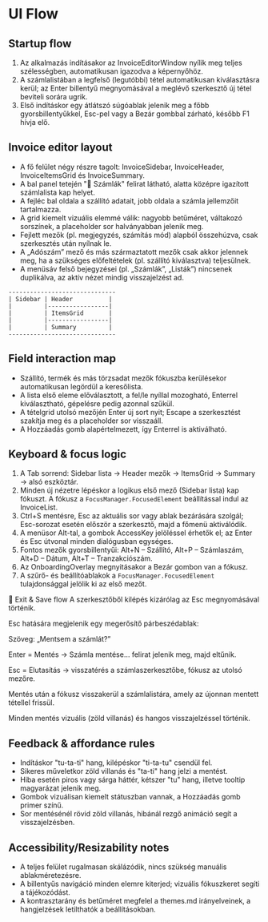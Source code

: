 # UI Flow

## Startup flow

1. Az alkalmazás indításakor az InvoiceEditorWindow nyílik meg teljes szélességben, automatikusan igazodva a képernyőhöz.
2. A számlalistában a legfelső (legutóbbi) tétel automatikusan kiválasztásra kerül; az Enter billentyű megnyomásával a meglévő szerkesztő új tétel beviteli sorára ugrik.
3. Első indításkor egy átlátszó súgóablak jelenik meg a főbb gyorsbillentyűkkel, Esc-pel vagy a Bezár gombbal zárható, később F1 hívja elő.

## Invoice editor layout

* A fő felület négy részre tagolt: InvoiceSidebar, InvoiceHeader, InvoiceItemsGrid és InvoiceSummary.
* A bal panel tetején "📄 Számlák" felirat látható, alatta középre igazított számlalista kap helyet.
* A fejléc bal oldala a szállító adatait, jobb oldala a számla jellemzőit tartalmazza.
* A grid kiemelt vizuális elemmé válik: nagyobb betűméret, váltakozó sorszínek, a placeholder sor halványabban jelenik meg.
* Fejlett mezők (pl. megjegyzés, számítás mód) alapból összehúzva, csak szerkesztés után nyílnak le.
* A „Adószám” mező és más származtatott mezők csak akkor jelennek meg, ha a szükséges előfeltételek (pl. szállító kiválasztva) teljesülnek.
* A menüsáv felső bejegyzései (pl. „Számlák”, „Listák”) nincsenek duplikálva, az aktív nézet mindig visszajelzést ad.

```
------------------------------
| Sidebar | Header          |
|         |-----------------|
|         | ItemsGrid       |
|         |-----------------|
|         | Summary         |
------------------------------
```

## Field interaction map

* Szállító, termék és más törzsadat mezők fókuszba kerülésekor automatikusan legördül a keresőlista.
* A lista első eleme előválasztott, a fel/le nyíllal mozogható, Enterrel kiválasztható, gépelésre pedig azonnal szűkül.
* A tételgrid utolsó mezőjén Enter új sort nyit; Escape a szerkesztést szakítja meg és a placeholder sor visszaáll.
* A Hozzáadás gomb alapértelmezett, így Enterrel is aktiválható.

## Keyboard & focus logic

1. A Tab sorrend: Sidebar lista → Header mezők → ItemsGrid → Summary → alsó eszköztár.
2. Minden új nézetre lépéskor a logikus első mező (Sidebar lista) kap fókuszt. A fókusz a `FocusManager.FocusedElement` beállítással indul az InvoiceList.
3. Ctrl+S mentésre, Esc az aktuális sor vagy ablak bezárására szolgál; Esc-sorozat esetén először a szerkesztő, majd a főmenü aktiválódik.
4. A menüsor Alt-tal, a gombok AccessKey jelöléssel érhetők el; az Enter és Esc útvonal minden dialógusban egységes.
5. Fontos mezők gyorsbillentyűi: Alt+N – Szállító, Alt+P – Számlaszám, Alt+D – Dátum, Alt+T – Tranzakciószám.
6. Az OnboardingOverlay megnyitásakor a Bezár gombon van a fókusz.
7. A szűrő- és beállítóablakok a `FocusManager.FocusedElement` tulajdonsággal jelölik ki az első mezőt.

🧾 Exit & Save flow
A szerkesztőből kilépés kizárólag az Esc megnyomásával történik.

Esc hatására megjelenik egy megerősítő párbeszédablak:

Szöveg: „Mentsem a számlát?”

Enter = Mentés → Számla mentése… felirat jelenik meg, majd eltűnik.

Esc = Elutasítás → visszatérés a számlaszerkesztőbe, fókusz az utolsó mezőre.

Mentés után a fókusz visszakerül a számlalistára, amely az újonnan mentett tétellel frissül.

Minden mentés vizuális (zöld villanás) és hangos visszajelzéssel történik.

## Feedback & affordance rules

* Indításkor "tu-ta-ti" hang, kilépéskor "ti-ta-tu" csendül fel.
* Sikeres műveletkor zöld villanás és "ta-ti" hang jelzi a mentést.
* Hiba esetén piros vagy sárga háttér, kétszer "tu" hang, illetve tooltip magyarázat jelenik meg.
* Gombok vizuálisan kiemelt státuszban vannak, a Hozzáadás gomb primer színű.
* Sor mentésénél rövid zöld villanás, hibánál rezgő animáció segít a visszajelzésben.

## Accessibility/Resizability notes

* A teljes felület rugalmasan skálázódik, nincs szükség manuális ablakméretezésre.
* A billentyűs navigáció minden elemre kiterjed; vizuális fókuszkeret segíti a tájékozódást.
* A kontrasztarány és betűméret megfelel a themes.md irányelveinek, a hangjelzések letilthatók a beállításokban.
